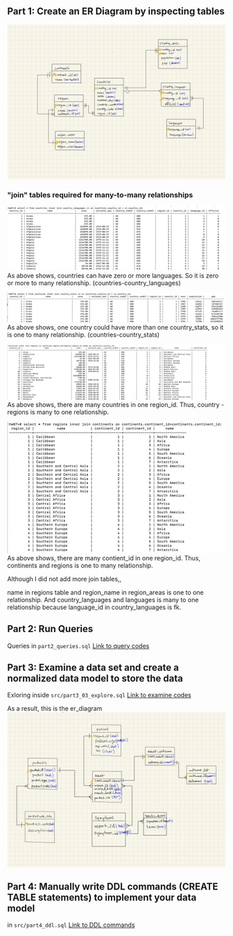 
## Part 1: Create an ER Diagram by inspecting tables
![ER_DIAGRAM](img/part1.jpg)

### "join" tables required for many-to-many relationships

![JOINS](img/1.png)
As above shows, countries can have zero or more languages. So it is zero or more to many relationship. (countries-country_languages)

![JOINS](img/2.png)
As above shows, one country could have more than one country_stats, so it is one to many relationship. (countries-country_stats)

![JOINS](img/3.png)
As above shows, there are many countries in one region_id. Thus, country - regions is  many to one relationship.

![JOINS](img/4.png)
As above shows, there are many contient_id in one region_id. Thus, continents and regions is one to many relationship.

Although I did not add more join tables,, 

name in regions table and region_name in region_areas is one to one relationship. And country_languages and languages is many to one relationship because language_id in country_languages is fk. 

## Part 2: Run Queries
Queries in `part2_queries.sql`
[Link to query codes](src/part2_queries.sql)

## Part 3: Examine a data set and create a normalized data model to store the data

Exloring inside `src/part3_03_explore.sql`
[Link to examine codes](src/part3_03_explore.sql)

As a result, this is the er_diagram
![ER_DIAGRAM](img/part3.jpg)


## Part 4: Manually write DDL commands (CREATE TABLE statements) to implement your data model

in `src/part4_ddl.sql`
[Link to DDL commands](src/part4_ddl.sql)

